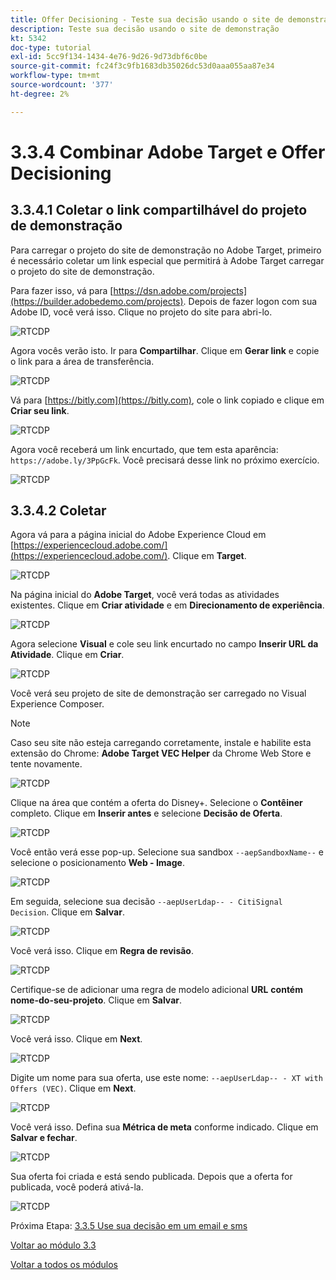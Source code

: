 ```yaml
---
title: Offer Decisioning - Teste sua decisão usando o site de demonstração
description: Teste sua decisão usando o site de demonstração
kt: 5342
doc-type: tutorial
exl-id: 5cc9f134-1434-4e76-9d26-9d73dbf6c0be
source-git-commit: fc24f3c9fb1683db35026dc53d0aaa055aa87e34
workflow-type: tm+mt
source-wordcount: '377'
ht-degree: 2%

---
```


# 3.3.4 Combinar Adobe Target e Offer Decisioning

## 3.3.4.1 Coletar o link compartilhável do projeto de demonstração

Para carregar o projeto do site de demonstração no Adobe Target, primeiro é necessário coletar um link especial que permitirá à Adobe Target carregar o projeto do site de demonstração.

Para fazer isso, vá para [https://dsn.adobe.com/projects](https://builder.adobedemo.com/projects). Depois de fazer logon com sua Adobe ID, você verá isso. Clique no projeto do site para abri-lo.

![RTCDP](./images/builder1.png)

Agora vocês verão isto. Ir para **Compartilhar**. Clique em **Gerar link** e copie o link para a área de transferência.

![RTCDP](./images/builder2.png)

Vá para [https://bitly.com](https://bitly.com), cole o link copiado e clique em **Criar seu link**.

![RTCDP](./images/builder4.png)

Agora você receberá um link encurtado, que tem esta aparência: `https://adobe.ly/3PpGcFk`. Você precisará desse link no próximo exercício.

![RTCDP](./images/builder5.png)

## 3.3.4.2 Coletar

Agora vá para a página inicial do Adobe Experience Cloud em [https://experiencecloud.adobe.com/](https://experiencecloud.adobe.com/). Clique em **Target**.

![RTCDP](./../../../modules/rtcdp-b2c/module2.3/images/excl.png)

Na página inicial do **Adobe Target**, você verá todas as atividades existentes. Clique em **Criar atividade** e em **Direcionamento de experiência**.

![RTCDP](./../../../modules/rtcdp-b2c/module2.3/images/exclatov.png)

Agora selecione **Visual** e cole seu link encurtado no campo **Inserir URL da Atividade**. Clique em **Criar**.

![RTCDP](./images/exclatcrxt1.png)

Você verá seu projeto de site de demonstração ser carregado no Visual Experience Composer.

>[!NOTE]
>
>Caso seu site não esteja carregando corretamente, instale e habilite esta extensão do Chrome: **Adobe Target VEC Helper** da Chrome Web Store e tente novamente.

![RTCDP](./images/vec1.png)

Clique na área que contém a oferta do Disney+. Selecione o **Contêiner** completo. Clique em **Inserir antes** e selecione **Decisão de Oferta**.

![RTCDP](./images/vec3.png)

Você então verá esse pop-up. Selecione sua sandbox `--aepSandboxName--` e selecione o posicionamento **Web - Image**.

![RTCDP](./images/vec4.png)

Em seguida, selecione sua decisão `--aepUserLdap-- - CitiSignal Decision`. Clique em **Salvar**.

![RTCDP](./images/vec5.png)

Você verá isso. Clique em **Regra de revisão**.

![RTCDP](./images/vec5a.png)

Certifique-se de adicionar uma regra de modelo adicional **URL** **contém** **nome-do-seu-projeto**. Clique em **Salvar**.

![RTCDP](./images/vec6.png)

Você verá isso. Clique em **Next**.

![RTCDP](./images/vec7.png)

Digite um nome para sua oferta, use este nome: `--aepUserLdap-- - XT with Offers (VEC)`. Clique em **Next**.

![RTCDP](./images/vec8.png)

Você verá isso. Defina sua **Métrica de meta** conforme indicado. Clique em **Salvar e fechar**.

![RTCDP](./images/vec9.png)

Sua oferta foi criada e está sendo publicada. Depois que a oferta for publicada, você poderá ativá-la.

![RTCDP](./images/vec11.png)

Próxima Etapa: [3.3.5 Use sua decisão em um email e sms](./ex5.md)

[Voltar ao módulo 3.3](./offer-decisioning.md)

[Voltar a todos os módulos](./../../../overview.md)
